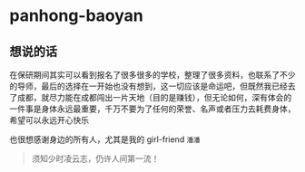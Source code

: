 # panhong-baoyan


## 想说的话

在保研期间其实可以看到报名了很多很多的学校，整理了很多资料，也联系了不少的导师，最后的选择在一开始也没有想到，这一切应该是命运吧，但既然我已经去了成都，就尽力能在成都闯出一片天地（目的是赚钱），但无论如何，深有体会的一件事是身体永远最重要，千万不要为了任何的荣誉、名声或者压力去耗费身体，希望可以永远开心快乐

也很想感谢身边的所有人，尤其是我的 girl-friend `潘潘`

> 须知少时凌云志，仍许人间第一流！
